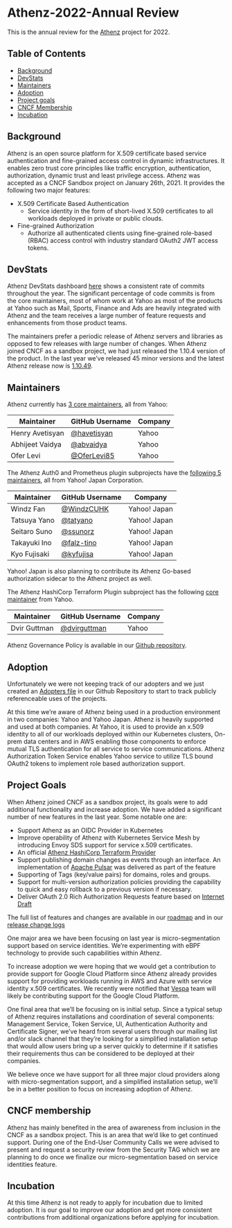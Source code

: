 # Athenz-2022-Annual Review

This is the annual review for the [Athenz](https://athenz.io) project for 2022.

## Table of Contents

- [Background](#background)
- [DevStats](#devstats)
- [Maintainers](#maintainers)
- [Adoption](#adoption)
- [Project goals](#project-goals)
- [CNCF Membership](#cncf-membership)
- [Incubation](#incubation)

## Background

Athenz is an open source platform for X.509 certificate based service authentication and fine-grained
access control in dynamic infrastructures. It enables zero trust core principles like traffic encryption,
authentication, authorization, dynamic trust and least privilege access. Athenz was accepted as a
CNCF Sandbox project on January 26th, 2021. It provides the following two major features:

* X.509 Certificate Based Authentication
  - Service identity in the form of short-lived X.509 certificates to all workloads deployed in
    private or public clouds.
* Fine-grained Authorization
  - Authorize all authenticated clients using fine-grained role-based (RBAC) access control with
    industry standard OAuth2 JWT access tokens.

## DevStats

Athenz DevStats dashboard [here](https://athenz.devstats.cncf.io/d/8/dashboards?orgId=1&viewPanel=2&from=now-1y&to=now-1h&refresh=15m)
shows a consistent rate of commits throughout the year. The significant percentage of code commits is
from the core maintainers, most of whom work at Yahoo as most of the products at Yahoo such as Mail,
Sports, Finance and Ads are heavily integrated with Athenz and the team receives a large number of
feature requests and enhancements from those product teams.

The maintainers prefer a periodic release of Athenz servers and libraries as opposed to few releases
with large number of changes. When Athenz joined CNCF as a sandbox project, we had just released the
1.10.4 version of the product. In the last year we’ve released 45 minor versions and the latest Athenz
release now is [1.10.49](https://github.com/AthenZ/athenz/blob/master/CHANGELOG).

## Maintainers

Athenz currently has [3 core maintainers](https://github.com/AthenZ/athenz/blob/master/MAINTAINERS), all from Yahoo:

| Maintainer       | GitHub Username                               | Company     |
| ---------------- | --------------------------------------------- | ----------- |
| Henry Avetisyan  | [@havetisyan](https://github.com/havetisyan)  | Yahoo       |
| Abhijeet Vaidya  | [@abvaidya](https://github.com/abvaidya)      | Yahoo       |
| Ofer Levi        | [@OferLevi85](https://github.com/OferLevi85)  | Yahoo       |

The Athenz Auth0 and Prometheus plugin subprojects have the [following 5 maintainers](https://github.com/AthenZ/athenz-metric-prometheus/blob/master/MAINTAINERS), all from Yahoo! Japan Corporation.

| Maintainer    | GitHub Username                            | Company      |
| ------------- | ------------------------------------------ |--------------|
| Windz Fan     | [@WindzCUHK](https://github.com/WindzCUHK) | Yahoo! Japan |
| Tatsuya Yano  | [@tatyano](https://github.com/tatyano)     | Yahoo! Japan |
| Seitaro Suno  | [@ssunorz](https://github.com/ssunorz)     | Yahoo! Japan |
| Takayuki Ino  | [@falz-tino](https://github.com/falz-tino) | Yahoo! Japan |
| Kyo Fujisaki  | [@kyfujisa](https://github.com/kyfujisa)   | Yahoo! Japan |

Yahoo! Japan is also planning to contribute its Athenz Go-based authorization sidecar to the Athenz project as well.

The Athenz HashiCorp Terraform Plugin subproject has the following [core maintainer](https://github.com/AthenZ//terraform-provider-athenz/blob/master/MAINTAINERS) from Yahoo.

| Maintainer       | GitHub Username                                | Company     |
| ---------------- | ---------------------------------------------- | ----------- |
| Dvir Guttman     | [@dvirguttman](https://github.com/dvirguttman) | Yahoo       |

Athenz Governance Policy is available in our [Github repository](https://github.com/AthenZ/athenz/blob/master/GOVERNANCE.md).

## Adoption

Unfortunately we were not keeping track of our adopters and we just created an [Adopters file](https://github.com/AthenZ/athenz/blob/master/ADOPTERS.md)
in our Github Repository to start to track publicly referenceable uses of the projects.

At this time we’re aware of Athenz being used in a production environment in two companies:
Yahoo and Yahoo Japan. Athenz is heavily supported and used at both companies. At Yahoo, it
is used to provide an x.509 identity to all of our workloads deployed within our Kubernetes
clusters, On-prem data centers and in AWS enabling those components to enforce mutual TLS
authentication for all service to service communications. Athenz Authorization Token Service
enables Yahoo service to utilize TLS bound OAuth2 tokens to implement role based authorization support.

## Project Goals

When Athenz joined CNCF as a sandbox project, its goals were to add additional functionality
and increase adoption. We have added a significant number of new features in the last year. Some notable one are:

* Support Athenz as an OIDC Provider in Kubernetes
* Improve operability of Athenz with Kubernetes Service Mesh by introducing Envoy SDS support for service x.509 certificates.
* An official [Athenz HashiCorp Terraform Provider](https://registry.terraform.io/providers/AthenZ/athenz/latest)
* Support publishing domain changes as events through an interface. An implementation of
  [Apache Pulsar](https://pulsar.apache.org) was delivered as part of the feature
* Supporting of Tags (key/value pairs) for domains, roles and groups.
* Support for multi-version authorization policies providing the capability to quick and easy
  rollback to a previous version if necessary.
* Deliver OAuth 2.0 Rich Authorization Requests feature based on [Internet Draft](https://www.ietf.org/id/draft-ietf-oauth-rar-10.html)

The full list of features and changes are available in our [roadmap](https://github.com/AthenZ/athenz/blob/master/roadmap.md)
and in our [release change logs](https://github.com/AthenZ/athenz/releases/tag/v1.10.49)

One major area we have been focusing on last year is micro-segmentation support based on service identities.
We’re experimenting with eBPF technology to provide such capabilities within Athenz.

To increase adoption we were hoping that we would get a contribution to provide support for
Google Cloud Platform since Athenz already provides support for providing workloads running in AWS
and Azure with service identity x.509 certificates. We recently were notified that
[Vespa](https://vespa.ai) team will likely be contributing support for the Google Cloud Platform.

One final area that we’ll be focusing on is initial setup. Since a typical setup of Athenz
requires installations and coordination of several components: Management Service, Token Service,
UI, Authentication Authority and Certificate Signer, we’ve heard from several users through
our mailing list and/or slack channel that they’re looking for a simplified installation
setup that would allow users bring up a server quickly to determine if it satisfies their
requirements thus can be considered to be deployed at their companies.

We believe once we have support for all three major cloud providers along with micro-segmentation
support, and a simplified installation setup, we’ll be in a better position to focus on
increasing adoption of Athenz.

## CNCF membership

Athenz has mainly benefited in the area of awareness from inclusion in the CNCF as a sandbox
project. This is an area that we’d like to get continued support. During one of the End-User
Community Calls we were advised to present and request a security review from the Security
TAG which we are planning to do once we finalize our micro-segmentation based on service
identities feature.

## Incubation

At this time Athenz is not ready to apply for incubation due to limited adoption. It is our
goal to improve our adoption and get more consistent contributions from additional
organizations before applying for incubation.

